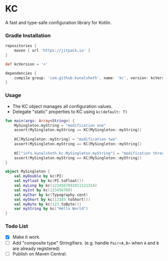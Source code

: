 # KC
A fast and type-safe configuration library for Kotlin.

### Gradle Installation
```groovy
repositories {
    maven { url 'https://jitpack.io' }
}

def kcVersion = '+'

dependencies {
    compile group: 'com.github.kunalsheth', name: 'kc', version: kcVersion
}
```

### Usage
- The KC object manages all configuration values.
- Delegate "static" properties to KC using `kc(default: T)`
```kotlin
fun main(args: Array<String>) {
    MySingleton.myString = "modification one"
    assert(MySingleton.myString == KC[MySingleton::myString])
    
    KC[MySingleton::myString] = "modification two"
    assert(MySingleton.myString == KC[MySingleton::myString])
    
    KC["info.kunalsheth.kc.MySingleton.myString"] = "modification three"
    assert(MySingleton.myString == KC[MySingleton::myString])
}

object MySingleton {
    val myDouble by kc(PI)
    val myFloat by kc(PI.toFloat())
    val myLong by kc(1234567891011121314)
    val myInt by kc(123456789)
    val myChar by kc(Typography.cent)
    val myShort by kc(12345.toShort())
    val myByte by kc(123.toByte())
    var myString by kc("Hello World")
}
```

### Todo List
- [x] Make it work.
- [ ] Add "composite type" Stringifiers. (e.g. handle `Pair<A,B>` when `A` and `B` are already registered)
- [ ] Publish on Maven Central.